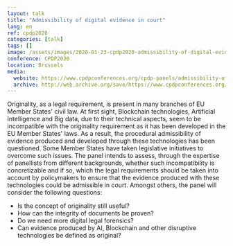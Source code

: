 ```yaml
---
layout: talk
title: "Admissibility of digital evidence in court"
lang: en
ref: cpdp2020
categories: [talk]
tags: []
image: /assets/images/2020-01-23-cpdp2020-admissibility-of-digital-evidence-in-court.jpg
conference: CPDP2020
location: Brussels
media:
  website: https://www.cpdpconferences.org/cpdp-panels/admissibility-of-digital-evidence-in-court-does-the-concept-of-originality-still-matter-when-it-comes-to-digital-evidence
  archive: http://web.archive.org/save/https://www.cpdpconferences.org/cpdp-panels/admissibility-of-digital-evidence-in-court-does-the-concept-of-originality-still-matter-when-it-comes-to-digital-evidence
---
```


Originality, as a legal requirement, is present in many branches of EU Member States' civil law. At first sight, Blockchain technologies, Artificial Intelligence and Big data, due to their technical aspects, seem to be incompatible with the originality requirement as it has been developed in the EU Member States' laws. As a result, the procedural admissibility of evidence produced and developed through these technologies has been questioned. Some Member States have taken legislative initiatives to overcome such issues. The panel intends to assess, through the expertise of panellists from different backgrounds, whether such incompatibility is concretizable and if so, which the legal requirements should be taken into account by policymakers to ensure that the evidence produced with these technologies could be admissible in court. Amongst others, the panel will consider the following questions:

* Is the concept of originality still useful?
* How can the integrity of documents be proven?
* Do we need more digital legal forensics?
* Can evidence produced by AI, Blockchain and other disruptive technologies be defined as original?
